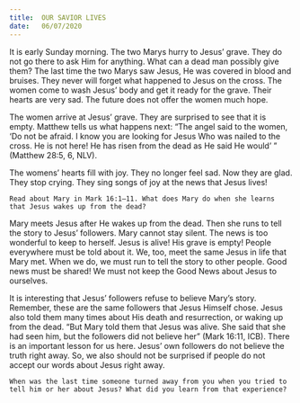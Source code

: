 ```yaml
---
title:  OUR SAVIOR LIVES
date:   06/07/2020
---
```


It is early Sunday morning. The two Marys hurry to Jesus’ grave. They do not go there to ask Him for anything. What can a dead man possibly give them? The last time the two Marys saw Jesus, He was covered in blood and bruises. They never will forget what happened to Jesus on the cross. The women come to wash Jesus’ body and get it ready for the grave. Their hearts are very sad. The future does not offer the women much hope.

The women arrive at Jesus’ grave. They are surprised to see that it is empty. Matthew tells us what happens next: “The angel said to the women, ‘Do not be afraid. I know you are looking for Jesus Who was nailed to the cross. He is not here! He has risen from the dead as He said He would’ ” (Matthew 28:5, 6, NLV).

The womens’ hearts fill with joy. They no longer feel sad. Now they are glad. They stop crying. They sing songs of joy at the news that Jesus lives!

`Read about Mary in Mark 16:1–11. What does Mary do when she learns that Jesus wakes up from the dead?`

Mary meets Jesus after He wakes up from the dead. Then she runs to tell the story to Jesus’ followers. Mary cannot stay silent. The news is too wonderful to keep to herself. Jesus is alive! His grave is empty! People everywhere must be told about it. We, too, meet the same Jesus in life that Mary met. When we do, we must run to tell the story to other people. Good news must be shared! We must not keep the Good News about Jesus to ourselves.

It is interesting that Jesus’ followers refuse to believe Mary’s story. Remember, these are the same followers that Jesus Himself chose. Jesus also told them many times about His death and resurrection, or waking up from the dead. “But Mary told them that Jesus was alive. She said that she had seen him, but the followers did not believe her” (Mark 16:11, ICB). There is an important lesson for us here. Jesus’ own followers do not believe the truth right away. So, we also should not be surprised if people do not accept our words about Jesus right away.

`When was the last time someone turned away from you when you tried to tell him or her about Jesus? What did you learn from that experience?`
